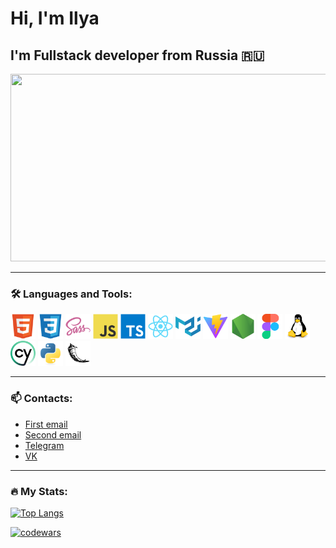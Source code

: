 # Hi, I'm Ilya
## I'm Fullstack developer from Russia :ru:

<div align="center">
  <img src="https://media.giphy.com/media/dWesBcTLavkZuG35MI/giphy.gif" width="600" height="300"/>
</div>

---

### :hammer_and_wrench: Languages and Tools:
<div>
  <img src="https://github.com/devicons/devicon/blob/master/icons/html5/html5-original.svg" width="40" height="40" title="HTML5" alt="html5 icon" />
  <img src="https://github.com/devicons/devicon/blob/master/icons/css3/css3-original.svg" width="40" height="40" title="CSS3" alt="css3 icon" />
  <img src="https://github.com/devicons/devicon/blob/master/icons/sass/sass-original.svg" width="40" height="40" title="Sass/Scss" alt="sass/scss icon" />
  <img src="https://github.com/devicons/devicon/blob/master/icons/javascript/javascript-original.svg" width="40" height="40" title="JavaScript" alt="js icon" />
  <img src="https://github.com/devicons/devicon/blob/master/icons/typescript/typescript-original.svg" width="40" height="40" title="TypeScript" alt="ts icon" />
  <img src="https://github.com/devicons/devicon/blob/master/icons/react/react-original.svg" width="40" height="40" title="React" alt="react icon" />
  <img src="https://github.com/devicons/devicon/blob/master/icons/materialui/materialui-original.svg" width="40" height="40" title="Material UI (MUI)" alt="mui icon" />
  <img src="https://github.com/devicons/devicon/blob/master/icons/vitejs/vitejs-original.svg" width="40" height="40" title="Vite" alt="vite icon" />
  <img src="https://github.com/devicons/devicon/blob/master/icons/nodejs/nodejs-original.svg" width="40" height="40" title="Node.js" alt="node.js icon" />
  <img src="https://github.com/devicons/devicon/blob/master/icons/figma/figma-original.svg" width="40" height="40" title="Figma" alt="figma icon" />
  <img src="https://github.com/devicons/devicon/blob/master/icons/linux/linux-original.svg" width="40" height="40" title="Linux" alt="linux icon" />
  <img src="https://github.com/devicons/devicon/blob/master/icons/cypressio/cypressio-original.svg" width="40" height="40" title="Cypress" alt="cypress icon" />
  <img src="https://github.com/devicons/devicon/blob/master/icons/python/python-original.svg" width="40" height="40" title="Python" alt="python icon" />
  <img src="https://github.com/devicons/devicon/blob/master/icons/flask/flask-original.svg" width="40" height="40" title="Flask" alt="flask icon" />
</div>

---

### :mailbox: Contacts:
- <a href="mailto:zkhrebtovilya@gmail.com">First email</a>
- <a href="mailto:ilya.kargapolov02@mail.ru">Second email</a>
- <a href="https://t.me/ilkarg">Telegram</a>
- <a href="https://vk.com/ilkarg">VK</a>

---

### :fire: My Stats:
[![Top Langs](https://github-readme-stats.vercel.app/api/top-langs/?username=ilkarg&layout=compact)](https://github.com/ilkarg/github-readme-stats)

[![codewars](https://www.codewars.com/users/ilkarg/badges/large)](https://www.codewars.com/users/ilkarg) 

<img src="https://komarev.com/ghpvc/?username=ilkarg&style=flat-square&color=blue" alt=""/>
